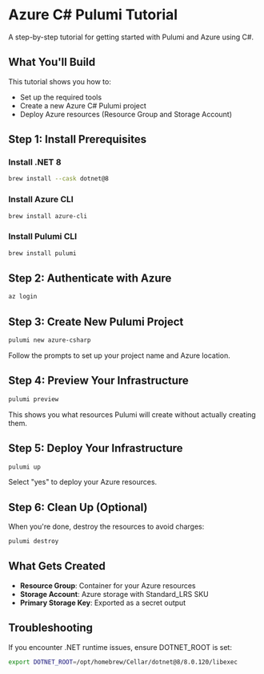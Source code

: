 # Azure C# Pulumi Tutorial

A step-by-step tutorial for getting started with Pulumi and Azure using C#.

## What You'll Build

This tutorial shows you how to:
- Set up the required tools
- Create a new Azure C# Pulumi project
- Deploy Azure resources (Resource Group and Storage Account)

## Step 1: Install Prerequisites

### Install .NET 8
```bash
brew install --cask dotnet@8
```

### Install Azure CLI
```bash
brew install azure-cli
```

### Install Pulumi CLI
```bash
brew install pulumi
```

## Step 2: Authenticate with Azure

```bash
az login
```

## Step 3: Create New Pulumi Project

```bash
pulumi new azure-csharp
```

Follow the prompts to set up your project name and Azure location.

## Step 4: Preview Your Infrastructure

```bash
pulumi preview
```

This shows you what resources Pulumi will create without actually creating them.

## Step 5: Deploy Your Infrastructure

```bash
pulumi up
```

Select "yes" to deploy your Azure resources.

## Step 6: Clean Up (Optional)

When you're done, destroy the resources to avoid charges:

```bash
pulumi destroy
```

## What Gets Created

- **Resource Group**: Container for your Azure resources
- **Storage Account**: Azure storage with Standard_LRS SKU
- **Primary Storage Key**: Exported as a secret output

## Troubleshooting

If you encounter .NET runtime issues, ensure DOTNET_ROOT is set:
```bash
export DOTNET_ROOT=/opt/homebrew/Cellar/dotnet@8/8.0.120/libexec
```